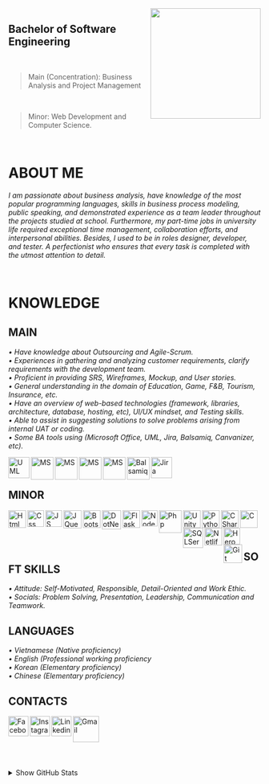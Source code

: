 <img width="220" height="220" src="https://tovinhkhang.netlify.app/images/skills.jpg" align="right" />

## Bachelor of Software Engineering
<br>

> Main (Concentration): Business Analysis and Project Management
<br>

> Minor: Web Development and Computer Science.

<br />

# ABOUT ME
_I am passionate about business analysis, have knowledge of the most popular programming languages, skills in business process modeling, public speaking, and demonstrated experience as a team leader throughout the projects studied at school. Furthermore, my part-time jobs in university life required exceptional time management, collaboration efforts, and interpersonal abilities. Besides, I used to be in roles designer, developer, and tester. A perfectionist who ensures that every task is completed with the utmost attention to detail._

<br />

# KNOWLEDGE
## MAIN
_• Have knowledge about Outsourcing and Agile-Scrum._
<br />
_• Experiences in gathering and analyzing customer requirements, clarify requirements with the development team._
<br />
_• Proficient in providing SRS, Wireframes, Mockup, and User stories._
<br />
_• General understanding in the domain of Education, Game, F&B, Tourism, Insurance, etc._
<br />
_• Have an overview of web-based technologies (framework, libraries, architecture, database, hosting, etc), UI/UX mindset, and Testing skills._
<br />
_• Able to assist in suggesting solutions to solve problems arising from internal UAT or coding._
<br />
_• Some BA tools using (Microsoft Office, UML, Jira, Balsamiq, Canvanizer, etc)._
<br />

<img align="left" alt="UML" width="42px" src="https://neo-form.fr/wp-content/uploads/2019/12/formation-uml-analser-concevoir.png" />
<img align="left" alt="MS" width="45px" src="https://upload.wikimedia.org/wikipedia/commons/thumb/8/8d/Microsoft_Word_2013-2019_logo.svg/2086px-Microsoft_Word_2013-2019_logo.svg.png" />
<img align="left" alt="MS" width="45px" src="https://upload.wikimedia.org/wikipedia/commons/thumb/1/16/Microsoft_PowerPoint_2013-2019_logo.svg/2086px-Microsoft_PowerPoint_2013-2019_logo.svg.png" />
<img align="left" alt="MS" width="45px" src="https://www.wizcase.com/wp-content/uploads/2020/10/vISIO-LOGO.png" />
<img align="left" alt="MS" width="45px" src="https://upload.wikimedia.org/wikipedia/commons/thumb/7/73/Microsoft_Excel_2013-2019_logo.svg/2086px-Microsoft_Excel_2013-2019_logo.svg.png" />
<img align="left" alt="Balsamiq" width="45px" src="https://synth.agency/wp-content/uploads/2020/06/Apps-Balsamiq-1024x1024.png" />
<img align="left" alt="Jira" width="42px" src="https://cdn.icon-icons.com/icons2/2699/PNG/512/atlassian_jira_logo_icon_170511.png" />

<br />

<br />

## MINOR

<img align="left" alt="Html" width="35px" src="https://image.flaticon.com/icons/png/512/732/732212.png" />
<img align="left" alt="Css" width="33px" src="https://www.pngix.com/pngfile/big/193-1937198_image-result-for-css3-icon-css-logo-transparent.png" />
<img align="left" alt="JS" width="33px" src="https://cdn.iconscout.com/icon/free/png-512/javascript-2752148-2284965.png" />
<img align="left" alt="JQuery" width="36px" src="https://icon-library.com/images/jquery-icon-png/jquery-icon-png-2.jpg" />
<img align="left" alt="Bootstrap" width="35px" src="https://seeklogo.com/images/B/bootstrap-logo-3C30FB2A16-seeklogo.com.png" />
<img align="left" alt="DotNet" width="38px" src="https://www.split.io/wp-content/uploads/2020/03/net-logo.png" />
<img align="left" alt="Flask" width="35px" src="https://i.pinimg.com/originals/87/bd/39/87bd39372d14ae2acda0121d9bc69d9c.png" />
<img align="left" alt="NodeJS" width="32px" src="https://swellaby.gallerycdn.vsassets.io/extensions/swellaby/node-pack/0.1.16/1593406607477/Microsoft.VisualStudio.Services.Icons.Default" />
<img align="left" alt="Php" width="45px" src="https://upload.wikimedia.org/wikipedia/commons/thumb/3/31/Webysther_20160423_-_Elephpant.svg/1280px-Webysther_20160423_-_Elephpant.svg.png" />

<img align="left" alt="Unity" width="35px" src="https://cdn4.iconfinder.com/data/icons/various-icons-2/476/Unity.png" />
<img align="left" alt="Python" width="35px" src="https://upload.wikimedia.org/wikipedia/commons/thumb/c/c3/Python-logo-notext.svg/1200px-Python-logo-notext.svg.png" />
<img align="left" alt="CSharp" width="35px" src="https://www.filepicker.io/api/file/Y8hH5nNoRWejEljADpba" />
<img align="left" alt="C" width="35px" src="https://upload.wikimedia.org/wikipedia/commons/thumb/1/18/C_Programming_Language.svg/1200px-C_Programming_Language.svg.png" />
<img align="left" alt="SQLServer" width="40px" src="https://nayeltraining.com/wp-content/uploads/2021/06/microsoft-sql-server.png" />
<img align="left" alt="Netlify" width="35px" src="https://static-00.iconduck.com/assets.00/netlify-icon-511x512-idkvcd89.png" />
<img align="left" alt="Heroku" width="33px" src="https://image.flaticon.com/icons/png/512/873/873120.png" />
<img align="left" alt="Git" width="37px" src="https://upload.wikimedia.org/wikipedia/commons/thumb/3/3f/Git_icon.svg/1024px-Git_icon.svg.png" />

<br />

<br />

<br />

## SOFT SKILLS
_• Attitude: Self-Motivated, Responsible, Detail-Oriented and Work Ethic._
<br />
_• Socials: Problem Solving, Presentation, Leadership, Communication and Teamwork._
<br />

## LANGUAGES
_• Vietnamese (Native proficiency)_
<br />
_• English (Professional working proficiency_
<br />
_• Korean (Elementary proficiency)_
<br />
_• Chinese (Elementary proficiency)_
<br />

## CONTACTS
[<img align="left" alt="Facebook" width="40px" src="https://upload.wikimedia.org/wikipedia/commons/thumb/f/fb/Facebook_icon_2013.svg/768px-Facebook_icon_2013.svg.png" />][facebook]
[<img align="left" alt="Instagram" width="40px" src="https://www.edigitalagency.com.au/wp-content/uploads/instagram-logo-svg-vector-for-print.svg" />][instagram]
[<img align="left" alt="Linkedin" width="40px" src="https://www.dtl.coventry.domains/wp-content/uploads/2020/07/LinkedIn-Logo-1024x1024.png" />][linkedin]
[<img align="left" alt="Gmail" width="52px" src="https://upload.wikimedia.org/wikipedia/commons/thumb/7/7e/Gmail_icon_%282020%29.svg/512px-Gmail_icon_%282020%29.svg.png" />][gmail]

<br /><br /><br />
---
<details>
  <summary>Show GitHub Stats</summary>
  <img align="left" alt="My Github Stats" src="https://github-readme-stats.vercel.app/api?username=ToVinhKhang&count_private=true&include_all_commits=true&theme=nightowl" />
</details>

[facebook]: https://www.facebook.com/ToVinhKhangTDTU/
[instagram]: https://www.instagram.com/vkent_/
[linkedin]: https://www.linkedin.com/in/tovinhkhang/
[gmail]: mailto:vinhkhang1969@gmail.com



